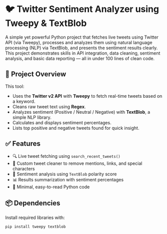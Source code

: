 # 🐦 Twitter Sentiment Analyzer using Tweepy & TextBlob

A simple yet powerful Python project that fetches live tweets using Twitter API (via Tweepy), processes and analyzes them using natural language processing (NLP) via TextBlob, and presents the sentiment results clearly. This project demonstrates skills in API integration, data cleaning, sentiment analysis, and basic data reporting — all in under 100 lines of clean code.

## 🚀 Project Overview

This tool:
- Uses the **Twitter v2 API** with **Tweepy** to fetch real-time tweets based on a keyword.
- Cleans raw tweet text using **Regex**.
- Analyzes sentiment (Positive / Neutral / Negative) with **TextBlob**, a simple NLP library.
- Calculates and displays sentiment percentages.
- Lists top positive and negative tweets found for quick insight.

## ✅ Features

- 🔍 Live tweet fetching using `search_recent_tweets()`
- 🧹 Custom tweet cleaner to remove mentions, links, and special characters
- 🤖 Sentiment analysis using `TextBlob` polarity score
- 📊 Results summarization with sentiment percentages
- 📄 Minimal, easy-to-read Python code

## 📦 Dependencies

Install required libraries with:

```bash
pip install tweepy textblob

